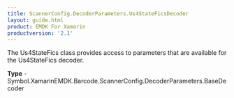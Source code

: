 ```yaml
---
title: ScannerConfig.DecoderParameters.Us4StateFicsDecoder
layout: guide.html 
product: EMDK For Xamarin 
productversion: '2.1' 
---
```

The Us4StateFics class provides access to parameters that are available for the Us4StateFics decoder.

**Type** - Symbol.XamarinEMDK.Barcode.ScannerConfig.DecoderParameters.BaseDecoder



